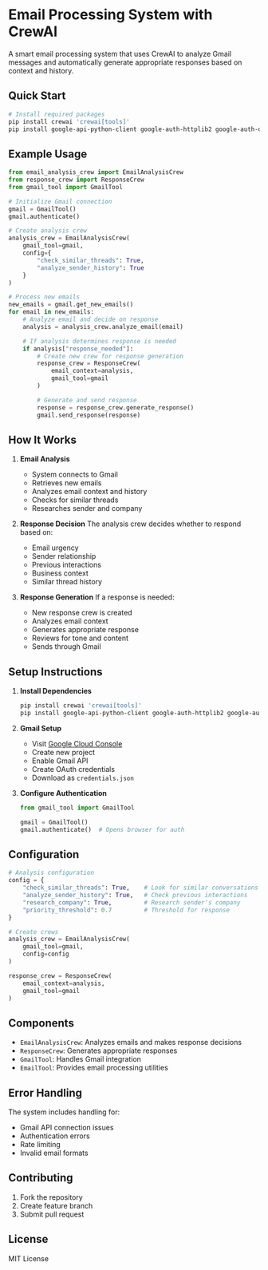 # Email Processing System with CrewAI

A smart email processing system that uses CrewAI to analyze Gmail messages and automatically generate appropriate responses based on context and history.

## Quick Start

```bash
# Install required packages
pip install crewai 'crewai[tools]'
pip install google-api-python-client google-auth-httplib2 google-auth-oauthlib
```

## Example Usage

```python
from email_analysis_crew import EmailAnalysisCrew
from response_crew import ResponseCrew
from gmail_tool import GmailTool

# Initialize Gmail connection
gmail = GmailTool()
gmail.authenticate()

# Create analysis crew
analysis_crew = EmailAnalysisCrew(
    gmail_tool=gmail,
    config={
        "check_similar_threads": True,
        "analyze_sender_history": True
    }
)

# Process new emails
new_emails = gmail.get_new_emails()
for email in new_emails:
    # Analyze email and decide on response
    analysis = analysis_crew.analyze_email(email)

    # If analysis determines response is needed
    if analysis["response_needed"]:
        # Create new crew for response generation
        response_crew = ResponseCrew(
            email_context=analysis,
            gmail_tool=gmail
        )

        # Generate and send response
        response = response_crew.generate_response()
        gmail.send_response(response)
```

## How It Works

1. **Email Analysis**
   - System connects to Gmail
   - Retrieves new emails
   - Analyzes email context and history
   - Checks for similar threads
   - Researches sender and company

2. **Response Decision**
   The analysis crew decides whether to respond based on:
   - Email urgency
   - Sender relationship
   - Previous interactions
   - Business context
   - Similar thread history

3. **Response Generation**
   If a response is needed:
   - New response crew is created
   - Analyzes email context
   - Generates appropriate response
   - Reviews for tone and content
   - Sends through Gmail

## Setup Instructions

1. **Install Dependencies**
   ```bash
   pip install crewai 'crewai[tools]'
   pip install google-api-python-client google-auth-httplib2 google-auth-oauthlib
   ```

2. **Gmail Setup**
   - Visit [Google Cloud Console](https://console.cloud.google.com)
   - Create new project
   - Enable Gmail API
   - Create OAuth credentials
   - Download as `credentials.json`

3. **Configure Authentication**
   ```python
   from gmail_tool import GmailTool

   gmail = GmailTool()
   gmail.authenticate()  # Opens browser for auth
   ```

## Configuration

```python
# Analysis configuration
config = {
    "check_similar_threads": True,    # Look for similar conversations
    "analyze_sender_history": True,   # Check previous interactions
    "research_company": True,         # Research sender's company
    "priority_threshold": 0.7         # Threshold for response
}

# Create crews
analysis_crew = EmailAnalysisCrew(
    gmail_tool=gmail,
    config=config
)

response_crew = ResponseCrew(
    email_context=analysis,
    gmail_tool=gmail
)
```

## Components

- `EmailAnalysisCrew`: Analyzes emails and makes response decisions
- `ResponseCrew`: Generates appropriate responses
- `GmailTool`: Handles Gmail integration
- `EmailTool`: Provides email processing utilities

## Error Handling

The system includes handling for:
- Gmail API connection issues
- Authentication errors
- Rate limiting
- Invalid email formats

## Contributing

1. Fork the repository
2. Create feature branch
3. Submit pull request

## License

MIT License
